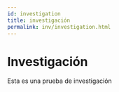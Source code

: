```yaml
---
id: investigation
title: investigación
permalink: inv/investigation.html
---
```

# Investigación
Esta es una prueba de investigación
